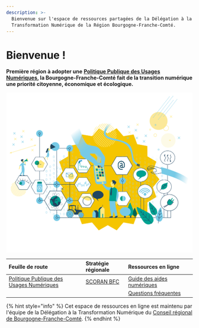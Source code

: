 ```yaml
---
description: >-
  Bienvenue sur l'espace de ressources partagées de la Délégation à la
  Transformation Numérique de la Région Bourgogne-Franche-Comté.
---
```


# Bienvenue !

**Première région à adopter une** [**Politique Publique des Usages Numériques**](feuille-de-route/ppun/)**, la Bourgogne-Franche-Comté fait de la transition numérique une priorité citoyenne, économique et écologique.**

![](.gitbook/assets/illustration-numerique.png)

| Feuille de route | Stratégie régionale | Ressources en ligne |
| :--- | :--- | :--- |
| [Politique Publique des Usages Numériques](feuille-de-route/ppun/) | [SCORAN BFC](strategie-regionale/scoran-bfc/) | [Guide des aides numériques](ressources/guide-des-aides-numeriques/) |
|  |  | [Questions fréquentes](ressources/faq.md) |

{% hint style="info" %}
Cet espace de ressources en ligne est maintenu par l'équipe de la Délégation à la Transformation Numérique du [Conseil régional de Bourgogne-Franche-Comté](https://www.bourgognefranchecomte.fr).
{% endhint %}



